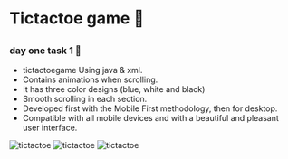 # Tictactoe game 🎃
## 
### day one task 1 🎃

- tictactoegame  Using java & xml.
- Contains animations when scrolling.
- It has three color designs (blue, white and black)
- Smooth scrolling in each section.
- Developed first with the Mobile First methodology, then for desktop.
- Compatible with all mobile devices and with a beautiful and pleasant user interface.



![tictactoe](/preview1.png)
![tictactoe](/preview2.png)
![tictactoe](/preview3.png)
